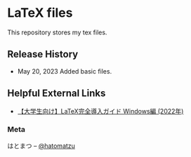 # LaTeX files

This repository stores my tex files.

## Release History

* May 20, 2023 Added basic files.

## Helpful External Links

* [【大学生向け】LaTeX完全導入ガイド Windows編 (2022年)](https://qiita.com/passive-radio/items/623c9a35e86b6666b89e)



### Meta

はとまつ – [@hatomatzu](https://twitter.com/hatomatzu)
